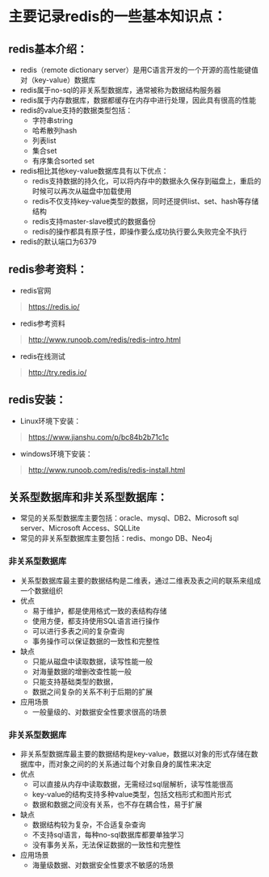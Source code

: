 # 主要记录redis的一些基本知识点：

## redis基本介绍：
* redis（remote dictionary server）是用C语言开发的一个开源的高性能键值对（key-value）数据库
* redis属于no-sql的非关系型数据库，通常被称为数据结构服务器
* redis属于内存数据库，数据都缓存在内存中进行处理，因此具有很高的性能
* redis的value支持的数据类型包括：
  * 字符串string
  * 哈希散列hash 
  * 列表list
  * 集合set
  * 有序集合sorted set
* redis相比其他key-value数据库具有以下优点：
  * redis支持数据的持久化，可以将内存中的数据永久保存到磁盘上，重启的时候可以再次从磁盘中加载使用
  * redis不仅支持key-value类型的数据，同时还提供list、set、hash等存储结构
  * redis支持master-slave模式的数据备份
  * redis的操作都具有原子性，即操作要么成功执行要么失败完全不执行
* redis的默认端口为6379

## redis参考资料：
* redis官网
> https://redis.io/
* redis参考资料
> http://www.runoob.com/redis/redis-intro.html
* redis在线测试
> http://try.redis.io/

## redis安装：
* Linux环境下安装：
> https://www.jianshu.com/p/bc84b2b71c1c
* windows环境下安装：
> http://www.runoob.com/redis/redis-install.html

## 关系型数据库和非关系型数据库：
* 常见的关系型数据库主要包括：oracle、mysql、DB2、Microsoft sql server、Microsoft Access、SQLLite
* 常见的非关系型数据库主要包括：redis、mongo DB、Neo4j  

### 非关系型数据库
* 关系型数据库最主要的数据结构是二维表，通过二维表及表之间的联系来组成一个数据组织
* 优点
  * 易于维护，都是使用格式一致的表结构存储
  * 使用方便，都支持使用SQL语言进行操作
  * 可以进行多表之间的复杂查询
  * 事务操作可以保证数据的一致性和完整性
* 缺点
  * 只能从磁盘中读取数据，读写性能一般
  * 对海量数据的增删改查性能一般
  * 只能支持基础类型的数据，
  * 数据之间复杂的关系不利于后期的扩展
* 应用场景
  * 一般量级的、对数据安全性要求很高的场景

### 非关系型数据库
* 非关系型数据库最主要的数据结构是key-value，数据以对象的形式存储在数据库中，而对象之间的的关系通过每个对象自身的属性来决定
* 优点
  * 可以直接从内存中读取数据，无需经过sql层解析，读写性能很高
  * key-value的结构支持多种value类型，包括文档形式和图片形式
  * 数据和数据之间没有关系，也不存在耦合性，易于扩展
* 缺点
  * 数据结构较为复杂，不合适复杂查询
  * 不支持sql语言，每种no-sql数据库都要单独学习
  * 没有事务关系，无法保证数据的一致性和完整性
* 应用场景
  * 海量级数据、对数据安全性要求不敏感的场景